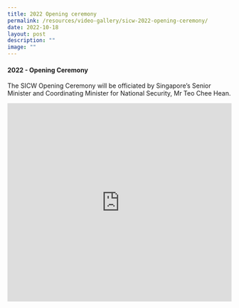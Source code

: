```yaml
---
title: 2022 Opening ceremony
permalink: /resources/video-gallery/sicw-2022-opening-ceremony/
date: 2022-10-18
layout: post
description: ""
image: ""
---
```

#### **2022 - Opening Ceremony**

The SICW Opening Ceremony will be officiated by Singapore’s Senior Minister and Coordinating Minister for National Security, Mr Teo Chee Hean.

<iframe allowfullscreen="" allow="accelerometer; autoplay; clipboard-write; encrypted-media; gyroscope; picture-in-picture; web-share" frameborder="0" title="YouTube video player" src="https://www.youtube.com/embed/K582VHwAcI8" width="100%" height="445"></iframe>